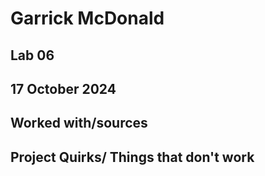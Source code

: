 # Garrick McDonald
## Lab 06
## 17 October 2024
## Worked with/sources 
## Project Quirks/ Things that don't work

